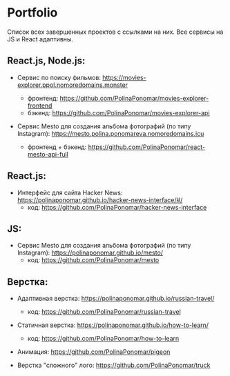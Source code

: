 # Portfolio
Список всех завершенных проектов с ссылками на них. Все сервисы на JS и React адаптивны.

## React.js, Node.js:
- Сервис по поиску фильмов: https://movies-explorer.ppol.nomoredomains.monster 
    - фронтенд: https://github.com/PolinaPonomar/movies-explorer-frontend
    - бэкенд: https://github.com/PolinaPonomar/movies-explorer-api

- Сервис Mesto для создания альбома фотографий (по типу Instagram): https://mesto.polina.ponomareva.nomoredomains.icu
    - фронтенд + бэкенд: https://github.com/PolinaPonomar/react-mesto-api-full

## React.js:
- Интерфейс для сайта Hacker News: https://polinaponomar.github.io/hacker-news-interface/#/
    - код: https://github.com/PolinaPonomar/hacker-news-interface

## JS:
- Сервис Mesto для создания альбома фотографий (по типу Instagram): https://polinaponomar.github.io/mesto/
    - код: https://github.com/PolinaPonomar/mesto

## Верстка:
- Адаптивная верстка: https://polinaponomar.github.io/russian-travel/
    - код: https://github.com/PolinaPonomar/russian-travel

- Статичная верстка: https://polinaponomar.github.io/how-to-learn/ 
    - код: https://github.com/PolinaPonomar/how-to-learn

- Анимация: https://github.com/PolinaPonomar/pigeon

- Верстка "сложного" лого: https://github.com/PolinaPonomar/truck
